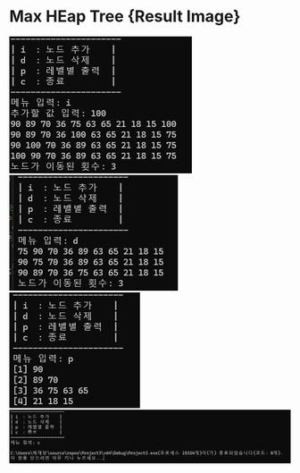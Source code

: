 # Max HEap Tree {Result Image}
![](https://github.com/JHONEY-076/5702216-Chae-Jae-Heon/blob/master/5-maxheaptree/Project3/%ED%99%94%EB%A9%B4%20%EC%BA%A1%EC%B2%98%202024-10-14%20125220.png)
![](https://github.com/JHONEY-076/5702216-Chae-Jae-Heon/blob/master/5-maxheaptree/Project3/%ED%99%94%EB%A9%B4%20%EC%BA%A1%EC%B2%98%202024-10-14%20125350.png)
![](https://github.com/JHONEY-076/5702216-Chae-Jae-Heon/blob/master/5-maxheaptree/Project3/%ED%99%94%EB%A9%B4%20%EC%BA%A1%EC%B2%98%202024-10-14%20125426.png)
![](https://github.com/JHONEY-076/5702216-Chae-Jae-Heon/blob/master/5-maxheaptree/Project3/%ED%99%94%EB%A9%B4%20%EC%BA%A1%EC%B2%98%202024-10-14%20125444.png)


